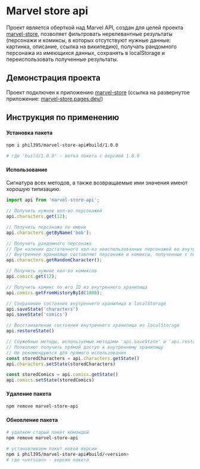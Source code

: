 # Marvel store api

Проект является оберткой над Marvel API, создан для целей проекта [marvel-store](https://github.com/phil395/marvel-store), позволяет фильтровать нерелевантные результаты (персонажи и комиксы, в которых отсутствуют нужные данные: картинка, описание, ссылка на википедию), получать рандомного персонажа из имеющихся данных, сохранять в localStorage и переиспользовать полученные результаты.

## Демонстрация проекта

Проект подключен к приложению [marvel-store](https://github.com/phil395/marvel-store) (ссылка на развернутое приложение: [marvel-store.pages.dev/](marvel-store.pages.dev/))

## Инструкция по применению

#### Установка пакета

```bash
npm i phil395/marvel-store-api#build/1.0.0

# где 'build/1.0.0' - ветка пакета с версией 1.0.0
```

#### Использование
Сигнатура всех методов, а также возвращаемые ими значения имеют хорошую типизацию.

```js
import api from 'marvel-store-api';

// Получить нужное кол-во персонажей
api.characters.get(12);

// Получить персонажа по имени
api.characters.getByName('bob');

// Получить рандомного персонажа
// При наличии достаточного кол-ва неиспользованных персонажей во внутреннем хранилище, персонаж берется из него, запрос на сервер не отправляется
// Внутреннее хранилище составляют персонажи и комиксы, полученные с помощью методов 'api.characters.get' и 'api.comics.get'
api.characters.getRandomCharacter();

// Получить нужное кол-во комиксов
api.comics.get(12);

// Получить комикс по его ID из внутреннего хранилища
api.comics.getFromHistoryById(1000);

// Сохранение состояния внутреннего хранилища в localStorage
api.saveState('characters')
api.saveState('comics')

// Восстановление состояния внутреннего хранилища из localStorage
api.restoreState()

// Служебные методы, используемые методами 'api.saveState' и 'api.restoreState'
// Позволяют получить прямой доступ к внутреннему хранилищу
// Не рекомендуются для прямого использования
const storedCharacters = api.characters.getState()
api.characters.setState(storedCharacters)

const storedComics = api.comics.getState()
api.comics.setState(storedComics)
```

#### Удаление пакета

```bash
npm remove marvel-store-api
```

#### Обновление пакета

```bash
# удаляем старый пакет командой
npm remove marvel-store-api

# устанавливаем пакет новой версии
npm i phil395/marvel-store-api#build/<version>
# где <version> - версия пакета
```